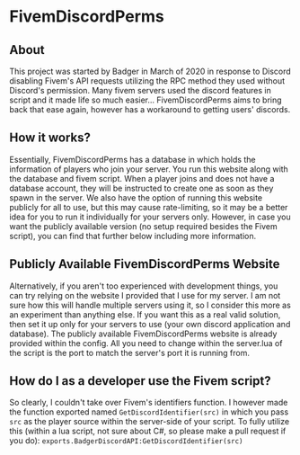 # FivemDiscordPerms
## About
This project was started by Badger in March of 2020 in response to Discord disabling 
Fivem's API requests utilizing the RPC method they used without Discord's permission.
Many fivem servers used the discord features in script and it made life so much 
easier... FivemDiscordPerms aims to bring back that ease again, however has
a workaround to getting users' discords.

## How it works?
Essentially, FivemDiscordPerms has a database in which holds the information of players
who join your server. You run this website along with the database and fivem script.
When a player joins and does not have a database account, they will be instructed
to create one as soon as they spawn in the server. We also have the option of running
this website publicly for all to use, but this may cause rate-limiting, so it may be
a better idea for you to run it individually for your servers only. However, in case
you want the publicly available version (no setup required besides the Fivem script),
you can find that further below including more information.

## Publicly Available FivemDiscordPerms Website
Alternatively, if you aren't too experienced with development things, you can try
relying on the website I provided that I use for my server. I am not sure how this
will handle multiple servers using it, so I consider this more as an experiment
than anything else. If you want this as a real valid solution, then set it up only
for your servers to use (your own discord application and database). The publicly
available FivemDiscordPerms website is already provided within the config. All you
need to change within the server.lua of the script is the port to match the server's
port it is running from.


## How do I as a developer use the Fivem script?
So clearly, I couldn't take over Fivem's identifiers function. I however made the
function exported named `GetDiscordIdentifier(src)` in which you pass `src` as the
player source within the server-side of your script. To fully utilize this 
(within a lua script, not sure about C#, so please make a pull request if you do):
`exports.BadgerDiscordAPI:GetDiscordIdentifier(src)`
